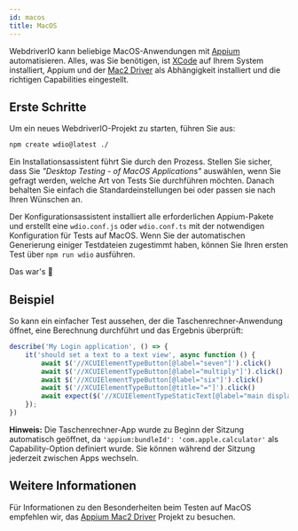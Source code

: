 ```yaml
---
id: macos
title: MacOS
---
```


WebdriverIO kann beliebige MacOS-Anwendungen mit [Appium](https://appium.io/docs/en/2.0/) automatisieren. Alles, was Sie benötigen, ist [XCode](https://developer.apple.com/xcode/) auf Ihrem System installiert, Appium und der [Mac2 Driver](https://github.com/appium/appium-mac2-driver) als Abhängigkeit installiert und die richtigen Capabilities eingestellt.

## Erste Schritte

Um ein neues WebdriverIO-Projekt zu starten, führen Sie aus:

```sh
npm create wdio@latest ./
```

Ein Installationsassistent führt Sie durch den Prozess. Stellen Sie sicher, dass Sie _"Desktop Testing - of MacOS Applications"_ auswählen, wenn Sie gefragt werden, welche Art von Tests Sie durchführen möchten. Danach behalten Sie einfach die Standardeinstellungen bei oder passen sie nach Ihren Wünschen an.

Der Konfigurationsassistent installiert alle erforderlichen Appium-Pakete und erstellt eine `wdio.conf.js` oder `wdio.conf.ts` mit der notwendigen Konfiguration für Tests auf MacOS. Wenn Sie der automatischen Generierung einiger Testdateien zugestimmt haben, können Sie Ihren ersten Test über `npm run wdio` ausführen.

<CreateMacOSProjectAnimation />

Das war's 🎉

## Beispiel

So kann ein einfacher Test aussehen, der die Taschenrechner-Anwendung öffnet, eine Berechnung durchführt und das Ergebnis überprüft:

```js
describe('My Login application', () => {
    it('should set a text to a text view', async function () {
        await $('//XCUIElementTypeButton[@label="seven"]').click()
        await $('//XCUIElementTypeButton[@label="multiply"]').click()
        await $('//XCUIElementTypeButton[@label="six"]').click()
        await $('//XCUIElementTypeButton[@title="="]').click()
        await expect($('//XCUIElementTypeStaticText[@label="main display"]')).toHaveText('42')
    });
})
```

__Hinweis:__ Die Taschenrechner-App wurde zu Beginn der Sitzung automatisch geöffnet, da `'appium:bundleId': 'com.apple.calculator'` als Capability-Option definiert wurde. Sie können während der Sitzung jederzeit zwischen Apps wechseln.

## Weitere Informationen

Für Informationen zu den Besonderheiten beim Testen auf MacOS empfehlen wir, das [Appium Mac2 Driver](https://github.com/appium/appium-mac2-driver) Projekt zu besuchen.